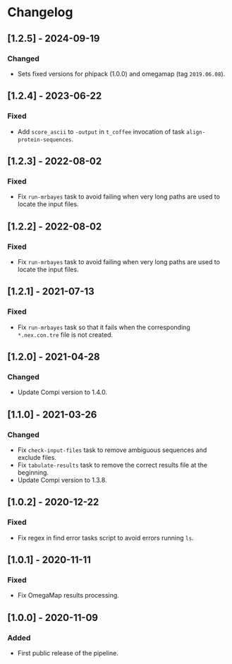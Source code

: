# Changelog

## [1.2.5] - 2024-09-19

### Changed

- Sets fixed versions for phipack (1.0.0) and omegamap (tag `2019.06.08`).

## [1.2.4] - 2023-06-22

### Fixed

- Add `score_ascii` to `-output` in `t_coffee` invocation of task `align-protein-sequences`.

## [1.2.3] - 2022-08-02

### Fixed

- Fix `run-mrbayes` task to avoid failing when very long paths are used to locate the input files.

## [1.2.2] - 2022-08-02

### Fixed

- Fix `run-mrbayes` task to avoid failing when very long paths are used to locate the input files.

## [1.2.1] - 2021-07-13

### Fixed

- Fix `run-mrbayes` task so that it fails when the corresponding `*.nex.con.tre` file is not created.

## [1.2.0] - 2021-04-28

### Changed

- Update Compi version to 1.4.0.

## [1.1.0] - 2021-03-26

### Changed

- Fix `check-input-files` task to remove ambiguous sequences and exclude files.
- Fix `tabulate-results` task to remove the correct results file at the beginning.
- Update Compi version to 1.3.8.

## [1.0.2] - 2020-12-22

### Fixed

- Fix regex in find error tasks script to avoid errors running `ls`.

## [1.0.1] - 2020-11-11

### Fixed

- Fix OmegaMap results processing.

## [1.0.0] - 2020-11-09

### Added

- First public release of the pipeline.
